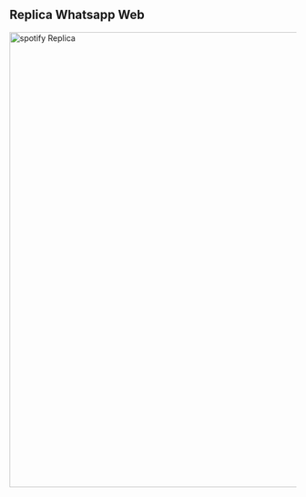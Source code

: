 <p align=center>
  <h2>Replica Whatsapp Web</h2>
    <img src="https://imgur.com/Mu1G6Fq.png" alt="spotify Replica" width="800">
</p>
